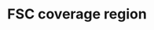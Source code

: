 ---
title: 'FSC coverage region'
field: 'fsc.coverage.region'
slug: 'fsc-fsc-coverage-region'
description: 'FSC regions if different to the ISEAL list'
comment: 'select from control list'
required: False
vocabulary: 'vocabulary.txt'
module: 'Coverage'
cluster: 'Fsc'
policy: 'Controlled value. Multi select from control list.'
layout: 'fsc'
---